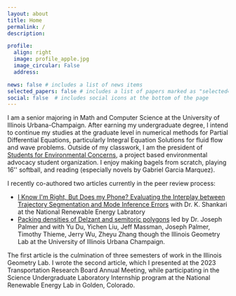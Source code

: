 ```yaml
---
layout: about
title: Home
permalink: /
description:

profile:
  align: right
  image: profile_apple.jpg
  image_circular: False
  address:

news: false # includes a list of news items
selected_papers: false # includes a list of papers marked as "selected={true}"
social: false  # includes social icons at the bottom of the page
---
```


<!-- Google tag (gtag.js) -->
<script async src="https://www.googletagmanager.com/gtag/js?id=G-LQHVMSJM7W"></script>
<script>
  window.dataLayer = window.dataLayer || [];
  function gtag(){dataLayer.push(arguments);}
  gtag('js', new Date());

  gtag('config', 'G-LQHVMSJM7W');
</script>

I am a senior majoring in Math and Computer Science at the University of Illinois Urbana-Champaign. After earning my undergraduate degree, I intend to continue my studies at the graduate level in numerical methods for Partial Differential Equations, particularly Integral Equation Solutions for fluid flow and wave problems. Outside of my classwork, I am the president of [Students for Environmental Concerns](https://secsatuiuc.web.illinois.edu/), a project based environmental advocacy student organization. I enjoy making bagels from scratch, playing 16'' softball, and reading (especially novels by Gabriel Garcia Marquez).

I recently co-authored two articles currently in the peer review process: 
* <a href="https://kennykos.github.io/assets/pdf/Sensor_based_multi_step_pipeline_evaluation_framework_SULI-3.pdf" target="_blank">I Know I'm Right, But Does my Phone? Evaluating the Interplay between Trajectory Segmentation and Mode Inference Errors</a> with  Dr. K. Shankari at the National Renewable Energy Labratory
* <a href="https://arxiv.org/abs/2210.06415" target="_blank">Packing densities of Delzant and semitoric polygons</a> led by Dr. Joseph Palmer and with Yu Du, Yichen Liu, Jeff Massman, Joseph Palmer, Timothy Thieme, Jerry Wu, Zheyu Zhang though the Illinois Geometry Lab at the University of Illinois Urbana Champaign.

The first article is the culmination of three semesters of work in the Illinois Geometry Lab. I wrote the second article, which I presented at the 2023 Transportation Research Board Annual Meeting, while participating in the Science Undergraduate Laboratory Internship program at the National Renewable Energy Lab in Golden, Colorado.
